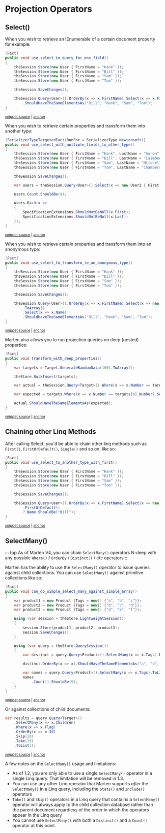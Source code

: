 # Projection Operators

## Select()

When you wish to retrieve an IEnumerable of a certain document property for example:

<!-- snippet: sample_one_field_projection -->
<a id='snippet-sample_one_field_projection'></a>
```cs
[Fact]
public void use_select_in_query_for_one_field()
{
    theSession.Store(new User { FirstName = "Hank" });
    theSession.Store(new User { FirstName = "Bill" });
    theSession.Store(new User { FirstName = "Sam" });
    theSession.Store(new User { FirstName = "Tom" });

    theSession.SaveChanges();

    theSession.Query<User>().OrderBy(x => x.FirstName).Select(x => x.FirstName)
        .ShouldHaveTheSameElementsAs("Bill", "Hank", "Sam", "Tom");
}
```
<sup><a href='https://github.com/JasperFx/marten/blob/master/src/DocumentDbTests/Reading/Linq/invoking_query_with_select_Tests.cs#L16-L31' title='Snippet source file'>snippet source</a> | <a href='#snippet-sample_one_field_projection' title='Start of snippet'>anchor</a></sup>
<!-- endSnippet -->

When you wish to retrieve certain properties and transform them into another type:

<!-- snippet: sample_other_type_projection -->
<a id='snippet-sample_other_type_projection'></a>
```cs
[SerializerTypeTargetedFact(RunFor = SerializerType.Newtonsoft)]
public void use_select_with_multiple_fields_to_other_type()
{
    theSession.Store(new User { FirstName = "Hank", LastName = "Aaron" });
    theSession.Store(new User { FirstName = "Bill", LastName = "Laimbeer" });
    theSession.Store(new User { FirstName = "Sam", LastName = "Mitchell" });
    theSession.Store(new User { FirstName = "Tom", LastName = "Chambers" });

    theSession.SaveChanges();

    var users = theSession.Query<User>().Select(x => new User2 { First = x.FirstName, Last = x.LastName }).ToList();

    users.Count.ShouldBe(4);

    users.Each(x =>
    {
        SpecificationExtensions.ShouldNotBeNull(x.First);
        SpecificationExtensions.ShouldNotBeNull(x.Last);
    });
}
```
<sup><a href='https://github.com/JasperFx/marten/blob/master/src/DocumentDbTests/Reading/Linq/invoking_query_with_select_Tests.cs#L190-L212' title='Snippet source file'>snippet source</a> | <a href='#snippet-sample_other_type_projection' title='Start of snippet'>anchor</a></sup>
<!-- endSnippet -->

When you wish to retrieve certain properties and transform them into an anonymous type:

<!-- snippet: sample_anonymous_type_projection -->
<a id='snippet-sample_anonymous_type_projection'></a>
```cs
[Fact]
public void use_select_to_transform_to_an_anonymous_type()
{
    theSession.Store(new User { FirstName = "Hank" });
    theSession.Store(new User { FirstName = "Bill" });
    theSession.Store(new User { FirstName = "Sam" });
    theSession.Store(new User { FirstName = "Tom" });

    theSession.SaveChanges();

    theSession.Query<User>().OrderBy(x => x.FirstName).Select(x => new { Name = x.FirstName })
        .ToArray()
        .Select(x => x.Name)
        .ShouldHaveTheSameElementsAs("Bill", "Hank", "Sam", "Tom");
}
```
<sup><a href='https://github.com/JasperFx/marten/blob/master/src/DocumentDbTests/Reading/Linq/invoking_query_with_select_Tests.cs#L150-L167' title='Snippet source file'>snippet source</a> | <a href='#snippet-sample_anonymous_type_projection' title='Start of snippet'>anchor</a></sup>
<!-- endSnippet -->

Marten also allows you to run projection queries on deep (nested) properties:

<!-- snippet: sample_deep_properties_projection -->
<a id='snippet-sample_deep_properties_projection'></a>
```cs
[Fact]
public void transform_with_deep_properties()
{
    var targets = Target.GenerateRandomData(100).ToArray();

    theStore.BulkInsert(targets);

    var actual = theSession.Query<Target>().Where(x => x.Number == targets[0].Number).Select(x => x.Inner.Number).ToList().Distinct();

    var expected = targets.Where(x => x.Number == targets[0].Number).Select(x => x.Inner.Number).Distinct();

    actual.ShouldHaveTheSameElementsAs(expected);
}
```
<sup><a href='https://github.com/JasperFx/marten/blob/master/src/DocumentDbTests/Reading/Linq/invoking_query_with_select_Tests.cs#L302-L317' title='Snippet source file'>snippet source</a> | <a href='#snippet-sample_deep_properties_projection' title='Start of snippet'>anchor</a></sup>
<!-- endSnippet -->

## Chaining other Linq Methods

After calling Select, you'd be able to chain other linq methods such as `First()`, `FirstOrDefault()`, `Single()` and so on, like so:

<!-- snippet: sample_get_first_projection -->
<a id='snippet-sample_get_first_projection'></a>
```cs
[Fact]
public void use_select_to_another_type_with_first()
{
    theSession.Store(new User { FirstName = "Hank" });
    theSession.Store(new User { FirstName = "Bill" });
    theSession.Store(new User { FirstName = "Sam" });
    theSession.Store(new User { FirstName = "Tom" });

    theSession.SaveChanges();

    theSession.Query<User>().OrderBy(x => x.FirstName).Select(x => new UserName { Name = x.FirstName })
        .FirstOrDefault()
        ?.Name.ShouldBe("Bill");
}
```
<sup><a href='https://github.com/JasperFx/marten/blob/master/src/DocumentDbTests/Reading/Linq/invoking_query_with_select_Tests.cs#L78-L94' title='Snippet source file'>snippet source</a> | <a href='#snippet-sample_get_first_projection' title='Start of snippet'>anchor</a></sup>
<!-- endSnippet -->

## SelectMany()

::: top
As of Marten V4, you can chain `SelectMany()` operators N-deep with any possible `Where()` / `OrderBy` / `Distinct()` / etc
operators
:::

Marten has the ability to use the `SelectMany()` operator to issue queries against child collections. You can use
`SelectMany()` against primitive collections like so:

<!-- snippet: sample_can_do_simple_select_many_against_simple_array -->
<a id='snippet-sample_can_do_simple_select_many_against_simple_array'></a>
```cs
[Fact]
public void can_do_simple_select_many_against_simple_array()
{
    var product1 = new Product {Tags = new[] {"a", "b", "c"}};
    var product2 = new Product {Tags = new[] {"b", "c", "d"}};
    var product3 = new Product {Tags = new[] {"d", "e", "f"}};

    using (var session = theStore.LightweightSession())
    {
        session.Store(product1, product2, product3);
        session.SaveChanges();
    }

    using (var query = theStore.QuerySession())
    {
        var distinct = query.Query<Product>().SelectMany(x => x.Tags).Distinct().ToList();

        distinct.OrderBy(x => x).ShouldHaveTheSameElementsAs("a", "b", "c", "d", "e", "f");

        var names = query.Query<Product>().SelectMany(x => x.Tags).ToList();
        names
            .Count().ShouldBe(9);
    }
}
```
<sup><a href='https://github.com/JasperFx/marten/blob/master/src/DocumentDbTests/Reading/Linq/query_with_select_many.cs#L21-L46' title='Snippet source file'>snippet source</a> | <a href='#snippet-sample_can_do_simple_select_many_against_simple_array' title='Start of snippet'>anchor</a></sup>
<!-- endSnippet -->

Or against collections of child documents:

<!-- snippet: sample_using-select-many -->
<a id='snippet-sample_using-select-many'></a>
```cs
var results = query.Query<Target>()
    .SelectMany(x => x.Children)
    .Where(x => x.Flag)
    .OrderBy(x => x.Id)
    .Skip(20)
    .Take(15)
    .ToList();
```
<sup><a href='https://github.com/JasperFx/marten/blob/master/src/DocumentDbTests/Reading/Linq/query_with_select_many.cs#L385-L393' title='Snippet source file'>snippet source</a> | <a href='#snippet-sample_using-select-many' title='Start of snippet'>anchor</a></sup>
<!-- endSnippet -->

A few notes on the `SelectMany()` usage and limitations:

* As of 1.2, you are only able to use a single `SelectMany()` operator in a single Linq query. That limitation will be removed in 1.3.
* You can use any other Linq operator that Marten supports *after* the `SelectMany()` in a Linq query, including the `Stats()` and `Include()` operators
* `Take()` and `Skip()` operators in a Linq query that contains a `SelectMany()` operator will always apply to the child collection database
  rather than the parent document regardless of the order in which the operators appear in the Linq query
* You cannot use `SelectMany()` with both a `Distinct()` and a `Count()` operator at this point.
